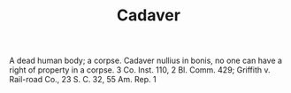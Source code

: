 ---
title: Cadaver
letter: C
permalink: "/definitions/bld-cadaver.html"
body: A dead human body; a corpse. Cadaver nullius in bonis, no one can have a right
  of property in a corpse. 3 Co. Inst. 110, 2 Bl. Comm. 429; Griffith v. Rail-road
  Co., 23 S. C. 32, 55 Am. Rep. 1
published_at: '2018-07-07'
source: Black's Law Dictionary 2nd Ed (1910)
layout: post
---